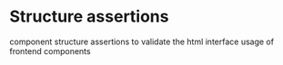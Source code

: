 # Structure assertions

component structure assertions to validate the html interface usage of frontend components
